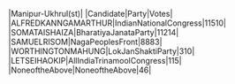  
|Manipur-Ukhrul(st)|
|Candidate|Party|Votes|
|ALFREDKANNGAMARTHUR|IndianNationalCongress|11510|
|SOMATAISHAIZA|BharatiyaJanataParty|11214|
|SAMUELRISOM|NagaPeoplesFront|8883|
|WORTHINGTONMAHUNG|LokJanShaktiParty|310|
|LETSEIHAOKIP|AllIndiaTrinamoolCongress|115|
|NoneoftheAbove|NoneoftheAbove|46|
